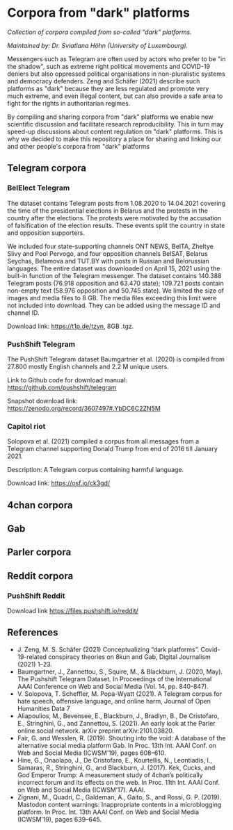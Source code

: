 # Corpora from "dark" platforms
*Collection of corpora compiled from so-called "dark" platforms.*

*Maintained by: Dr. Sviatlana Höhn (University of Luxembourg).*

Messengers such as Telegram are often used by actors who prefer to be "in the shadow", such as extreme right political movements and COVID-19 deniers but also oppressed political organisations in non-pluralistic systems and democracy defenders. Zeng and Schäfer (2021) describe such platforms as "dark" because they are less regulated and promote very much extreme, and even illegal content, but can also provide a safe area to fight for the rights in authoritarian regimes.

By compiling and sharing corpora from "dark" platforms we enable new scientific discussion and facilitate research reproducibility. This in turn may speed-up discussions about content regulation on "dark" platforms. This is why we decided to make this repository a place for sharing and linking our and other people's corpora from "dark" platforms

## Telegram corpora

### BelElect Telegram

The dataset contains Telegram posts from 1.08.2020 to 14.04.2021 covering the time of the presidential elections in Belarus and the protests in the country after the elections. The protests were motivated by the accusation of falsification of the election results. These events split the country in state  and opposition supporters. 

We included four state-supporting channels ONT NEWS, BelTA, Zheltye Slivy and Pool Pervogo, and four opposition channels BelSAT, Belarus Seychas, Belamova and TUT.BY with posts in Russian and Belorussian languages. The entire dataset was downloaded on April 15, 2021 using the built-in function of the Telegram messenger. The dataset contains 140.388 Telegram posts (76.918 opposition and 63.470 state); 109.721 posts contain non-empty text (58.976 opposition and 50.745 state). We limited the size of images and media files to 8 GB. The media files exceeding this limit were not included into download. They can be added using the message ID and channel ID.

Download link: https://t1p.de/tzyn, 8GB .tgz.

### PushShift Telegram
The PushShift Telegram dataset Baumgartner et al. (2020) is compiled from 27.800 mostly English channels and 2.2 M unique users.

Link to Github code for download manual: https://github.com/pushshift/telegram

Snapshot download link: https://zenodo.org/record/3607497#.YbDC6C2ZN5M

### Capitol riot
Solopova et al. (2021) compiled a corpus from all messages from a Telegram channel supporting Donald Trump from end of 2016 till January 2021.

Description: A Telegram corpus containing harmful language. 

Download link: https://osf.io/ck3gd/

## 4chan corpora

## Gab

## Parler corpora

## Reddit corpora
### PushShift Reddit
Download link https://files.pushshift.io/reddit/

## References
* J. Zeng, M. S. Schäfer (2021) Conceptualizing “dark platforms”. Covid-19-related conspiracy theories on 8kun and Gab, Digital Journalism (2021) 1–23.
* Baumgartner, J., Zannettou, S., Squire, M., & Blackburn, J. (2020, May). The Pushshift Telegram Dataset. In Proceedings of the International AAAI Conference on Web and Social Media (Vol. 14, pp. 840-847).
* V. Solopova, T. Scheffler, M. Popa-Wyatt (2021). A Telegram corpus for hate speech, offensive language, and online harm, Journal of Open Humanities Data 7 
* Aliapoulios, M., Bevensee, E., Blackburn, J., Bradlyn, B., De Cristofaro, E., Stringhini, G., and Zannettou, S. (2021). An early look at the Parler online social
network. arXiv preprint arXiv:2101.03820.
* Fair, G. and Wesslen, R. (2019). Shouting into the void: A database of the alternative social media platform Gab. In Proc. 13th Int. AAAI Conf. on Web and Social Media (ICWSM’19), pages 608–610.
* Hine, G., Onaolapo, J., De Cristofaro, E., Kourtellis, N., Leontiadis, I., Samaras, R., Stringhini, G., and Blackburn, J. (2017). Kek, Cucks, and God Emperor Trump: A measurement study of 4chan’s politically incorrect forum and its effects on the web. In Proc. 11th Int. AAAI Conf. on Web and Social Media (ICWSM’17). AAAI.
* Zignani, M., Quadri, C., Galdeman, A., Gaito, S., and Rossi, G. P. (2019). Mastodon content warnings: Inappropriate contents in a microblogging platform. In
Proc. Int. 13th AAAI Conf. on Web and Social Media (ICWSM’19), pages 639–645.



